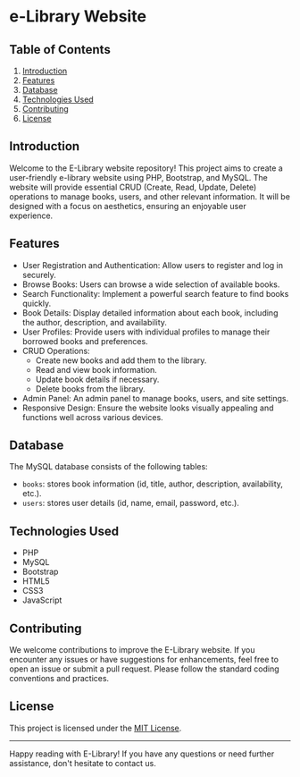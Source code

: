 # e-Library Website

## Table of Contents

1. [Introduction](#introduction)
2. [Features](#features)
3. [Database](#database)
4. [Technologies Used](#technologies-used)
5. [Contributing](#contributing)
6. [License](#license)

## Introduction

Welcome to the E-Library website repository! This project aims to create a user-friendly e-library website using PHP, Bootstrap, and MySQL. The website will provide essential CRUD (Create, Read, Update, Delete) operations to manage books, users, and other relevant information. It will be designed with a focus on aesthetics, ensuring an enjoyable user experience.

## Features

- User Registration and Authentication: Allow users to register and log in securely.
- Browse Books: Users can browse a wide selection of available books.
- Search Functionality: Implement a powerful search feature to find books quickly.
- Book Details: Display detailed information about each book, including the author, description, and availability.
- User Profiles: Provide users with individual profiles to manage their borrowed books and preferences.
- CRUD Operations:
  - Create new books and add them to the library.
  - Read and view book information.
  - Update book details if necessary.
  - Delete books from the library.
- Admin Panel: An admin panel to manage books, users, and site settings.
- Responsive Design: Ensure the website looks visually appealing and functions well across various devices.

## Database

The MySQL database consists of the following tables:

- `books`: stores book information (id, title, author, description, availability, etc.).
- `users`: stores user details (id, name, email, password, etc.).

## Technologies Used

- PHP
- MySQL
- Bootstrap
- HTML5
- CSS3
- JavaScript

## Contributing

We welcome contributions to improve the E-Library website. If you encounter any issues or have suggestions for enhancements, feel free to open an issue or submit a pull request. Please follow the standard coding conventions and practices.

## License

This project is licensed under the [MIT License](LICENSE).

---

Happy reading with E-Library! If you have any questions or need further assistance, don't hesitate to contact us.
